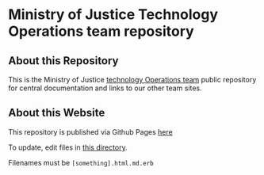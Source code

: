 # Ministry of Justice Technology Operations team repository

## About this Repository

This is the Ministry of Justice [technology Operations team](https://ministryofjustice.github.io/technology-operations) public repository for central documentation and links to our other team sites.

## About this Website

This repository is published via Github Pages [here](https://ministryofjustice.github.io/technology-operations/#technical-operations)

To update, edit files in [this directory](https://github.com/ministryofjustice/technology-operations/tree/main/source).

Filenames must be `[something].html.md.erb`
